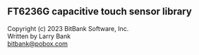 FT6236G capacitive touch sensor library<br>
---------------------------------------
Copyright (c) 2023 BitBank Software, Inc.<br>
Written by Larry Bank<br>
bitbank@pobox.com<br>
<br>


